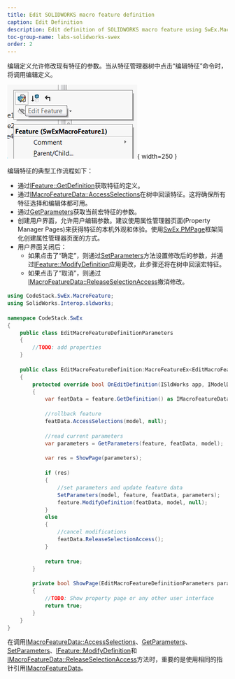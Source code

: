 ```yaml
---
title: Edit SOLIDWORKS macro feature definition
caption: Edit Definition
description: Edit definition of SOLIDWORKS macro feature using SwEx.MacroFeature framework
toc-group-name: labs-solidworks-swex
order: 2
---
```

编辑定义允许修改现有特征的参数。当从特征管理器树中点击“编辑特征”命令时，将调用编辑定义。

![编辑特征命令](menu-edit-feature.png){ width=250 }

编辑特征的典型工作流程如下：

* 通过[IFeature::GetDefinition](https://help.solidworks.com/2016/english/api/sldworksapi/solidworks.interop.sldworks~solidworks.interop.sldworks.ifeature~getdefinition.html)获取特征的定义。
* 通过[IMacroFeatureData::AccessSelections](https://help.solidworks.com/2016/english/api/sldworksapi/SolidWorks.Interop.sldworks~SolidWorks.Interop.sldworks.IMacroFeatureData~AccessSelections.html)在树中回滚特征。这将确保所有特征选择和编辑体都可用。
* 通过[GetParameters](https://docs.codestack.net/swex/macro-feature/html/M_CodeStack_SwEx_MacroFeature_MacroFeatureEx_1_GetParameters.htm)获取当前宏特征的参数。
* 创建用户界面，允许用户编辑参数。建议使用属性管理器页面(Property Manager Pages)来获得特征的本机外观和体验。使用[SwEx.PMPage](/labs/solidworks/swex/pmpage/)框架简化创建属性管理器页面的方式。
* 用户界面关闭后：
    * 如果点击了“确定”，则通过[SetParameters](https://docs.codestack.net/swex/macro-feature/html/M_CodeStack_SwEx_MacroFeature_MacroFeatureEx_1_SetParameters.htm)方法设置修改后的参数，并通过[IFeature::ModifyDefinition](https://help.solidworks.com/2016/english/api/sldworksapi/SOLIDWORKS.Interop.sldworks~SOLIDWORKS.Interop.sldworks.IFeature~ModifyDefinition.html)应用更改，此步骤还将在树中回滚宏特征。
    * 如果点击了“取消”，则通过[IMacroFeatureData::ReleaseSelectionAccess](https://help.solidworks.com/2016/english/api/sldworksapi/SolidWorks.Interop.sldworks~SolidWorks.Interop.sldworks.IMacroFeatureData~ReleaseSelectionAccess.html)撤消修改。

~~~ cs
using CodeStack.SwEx.MacroFeature;
using SolidWorks.Interop.sldworks;

namespace CodeStack.SwEx
{
    public class EditMacroFeatureDefinitionParameters
    {
        //TODO: add properties
    }

    public class EditMacroFeatureDefinition:MacroFeatureEx<EditMacroFeatureDefinitionParameters>
    {
        protected override bool OnEditDefinition(ISldWorks app, IModelDoc2 model, IFeature feature)
        {
            var featData = feature.GetDefinition() as IMacroFeatureData;

            //rollback feature
            featData.AccessSelections(model, null);

            //read current parameters
            var parameters = GetParameters(feature, featData, model);

            var res = ShowPage(parameters);

            if (res)
            {
                //set parameters and update feature data
                SetParameters(model, feature, featData, parameters);
                feature.ModifyDefinition(featData, model, null);
            }
            else
            {
                //cancel modifications
                featData.ReleaseSelectionAccess();
            }

            return true;
        }

        private bool ShowPage(EditMacroFeatureDefinitionParameters parameters)
        {
            //TODO: Show property page or any other user interface
            return true;
        }
    }
}

~~~



在调用[IMacroFeatureData::AccessSelections](https://help.solidworks.com/2016/english/api/sldworksapi/SolidWorks.Interop.sldworks~SolidWorks.Interop.sldworks.IMacroFeatureData~AccessSelections.html)、[GetParameters](https://docs.codestack.net/swex/macro-feature/html/M_CodeStack_SwEx_MacroFeature_MacroFeatureEx_1_GetParameters.htm)、[SetParameters](https://docs.codestack.net/swex/macro-feature/html/M_CodeStack_SwEx_MacroFeature_MacroFeatureEx_1_SetParameters.htm)、[IFeature::ModifyDefinition](https://help.solidworks.com/2016/english/api/sldworksapi/SOLIDWORKS.Interop.sldworks~SOLIDWORKS.Interop.sldworks.IFeature~ModifyDefinition.html)和[IMacroFeatureData::ReleaseSelectionAccess](https://help.solidworks.com/2016/english/api/sldworksapi/SolidWorks.Interop.sldworks~SolidWorks.Interop.sldworks.IMacroFeatureData~ReleaseSelectionAccess.html)方法时，重要的是使用相同的指针引用[IMacroFeatureData](https://help.solidworks.com/2016/english/api/sldworksapi/solidworks.interop.sldworks~solidworks.interop.sldworks.imacrofeaturedata.html)。